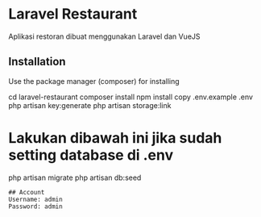 # Laravel Restaurant

Aplikasi restoran dibuat menggunakan Laravel dan VueJS 

## Installation

Use the package manager (composer) for installing


cd laravel-restaurant
composer install
npm install
copy .env.example .env
php artisan key:generate
php artisan storage:link

# Lakukan dibawah ini jika sudah setting database di .env
php artisan migrate
php artisan db:seed
```
## Account 
Username: admin
Password: admin



